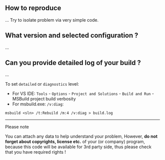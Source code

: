 ## How to reproduce

... Try to isolate problem via very simple code.
    
## What version and selected configuration ?

... 

## Can you provide detailed log of your build ?

...

To set `detailed` or `diagnostics` level:

* For VS IDE: `Tools` - `Options` - `Project and Solutions` - `Build and Run` - MSBuild project build verbosity 
* For msbuild.exe: `/v:diag`:

```
msbuild <sln> /t:Rebuild /m:4 /v:diag > build.log
```

-----------
Please note

You can attach any data to help understand your problem, However, **do not forget about copyrights, license etc.** of your (or company) program, because this code will be available for 3rd party side, thus please check that you have required rights !
